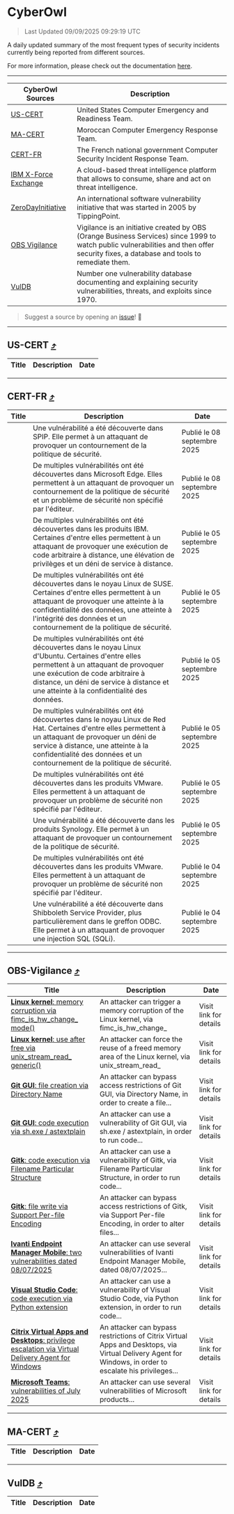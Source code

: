
 <div id='top'></div>

# CyberOwl

 > Last Updated 09/09/2025 09:29:19 UTC
 
 A daily updated summary of the most frequent types of security incidents currently being reported from different sources.
 
 For more information, please check out the documentation [here](./docs/README.md).
 
 ---
 |CyberOwl Sources|Description|
 |---|---|
 |[US-CERT](#us-cert-arrow_heading_up)|United States Computer Emergency and Readiness Team.|
 |[MA-CERT](#ma-cert-arrow_heading_up)|Moroccan Computer Emergency Response Team.|
 |[CERT-FR](#cert-fr-arrow_heading_up)|The French national government Computer Security Incident Response Team.|
 |[IBM X-Force Exchange](#ibmcloud-arrow_heading_up)|A cloud-based threat intelligence platform that allows to consume, share and act on threat intelligence.|
 |[ZeroDayInitiative](#zerodayinitiative-arrow_heading_up)|An international software vulnerability initiative that was started in 2005 by TippingPoint.|
 |[OBS Vigilance](#obs-vigilance-arrow_heading_up)|Vigilance is an initiative created by OBS (Orange Business Services) since 1999 to watch public vulnerabilities and then offer security fixes, a database and tools to remediate them.|
 |[VulDB](#vuldb-arrow_heading_up)|Number one vulnerability database documenting and explaining security vulnerabilities, threats, and exploits since 1970.|
 
 > Suggest a source by opening an [issue](https://github.com/karimhabush/cyberowl/issues)! :raised_hands:
 ---

## US-CERT [:arrow_heading_up:](#cyberowl)

 |Title|Description|Date|
 |---|---|---|
 
 ---

## CERT-FR [:arrow_heading_up:](#cyberowl)

 |Title|Description|Date|
 |---|---|---|
 |[](https://www.cert.ssi.gouv.fr/avis/CERTFR-2025-AVI-0762/)|Une vulnérabilité a été découverte dans SPIP. Elle permet à un attaquant de provoquer un contournement de la politique de sécurité.|Publié le 08 septembre 2025|
 |[](https://www.cert.ssi.gouv.fr/avis/CERTFR-2025-AVI-0761/)|De multiples vulnérabilités ont été découvertes dans Microsoft Edge. Elles permettent à un attaquant de provoquer un contournement de la politique de sécurité et un problème de sécurité non spécifié par l'éditeur.|Publié le 08 septembre 2025|
 |[](https://www.cert.ssi.gouv.fr/avis/CERTFR-2025-AVI-0760/)|De multiples vulnérabilités ont été découvertes dans les produits IBM. Certaines d'entre elles permettent à un attaquant de provoquer une exécution de code arbitraire à distance, une élévation de privilèges et un déni de service à distance.|Publié le 05 septembre 2025|
 |[](https://www.cert.ssi.gouv.fr/avis/CERTFR-2025-AVI-0759/)|De multiples vulnérabilités ont été découvertes dans le noyau Linux de SUSE. Certaines d'entre elles permettent à un attaquant de provoquer une atteinte à la confidentialité des données, une atteinte à l'intégrité des données et un contournement de la politique de sécurité.|Publié le 05 septembre 2025|
 |[](https://www.cert.ssi.gouv.fr/avis/CERTFR-2025-AVI-0758/)|De multiples vulnérabilités ont été découvertes dans le noyau Linux d'Ubuntu. Certaines d'entre elles permettent à un attaquant de provoquer une exécution de code arbitraire à distance, un déni de service à distance et une atteinte à la confidentialité des données.|Publié le 05 septembre 2025|
 |[](https://www.cert.ssi.gouv.fr/avis/CERTFR-2025-AVI-0757/)|De multiples vulnérabilités ont été découvertes dans le noyau Linux de Red Hat. Certaines d'entre elles permettent à un attaquant de provoquer un déni de service à distance, une atteinte à la confidentialité des données et un contournement de la politique de sécurité.|Publié le 05 septembre 2025|
 |[](https://www.cert.ssi.gouv.fr/avis/CERTFR-2025-AVI-0756/)|De multiples vulnérabilités ont été découvertes dans les produits VMware. Elles permettent à un attaquant de provoquer un problème de sécurité non spécifié par l'éditeur.|Publié le 05 septembre 2025|
 |[](https://www.cert.ssi.gouv.fr/avis/CERTFR-2025-AVI-0755/)|Une vulnérabilité a été découverte dans les produits Synology. Elle permet à un attaquant de provoquer un contournement de la politique de sécurité.|Publié le 05 septembre 2025|
 |[](https://www.cert.ssi.gouv.fr/avis/CERTFR-2025-AVI-0754/)|De multiples vulnérabilités ont été découvertes dans les produits VMware. Elles permettent à un attaquant de provoquer un problème de sécurité non spécifié par l'éditeur.|Publié le 04 septembre 2025|
 |[](https://www.cert.ssi.gouv.fr/avis/CERTFR-2025-AVI-0753/)|Une vulnérabilité a été découverte dans Shibboleth Service Provider, plus particulièrement dans le greffon ODBC. Elle permet à un attaquant de provoquer une injection SQL (SQLi).|Publié le 04 septembre 2025|
 
 ---

## OBS-Vigilance [:arrow_heading_up:](#cyberowl)

 |Title|Description|Date|
 |---|---|---|
 |[<a href="https://vigilance.fr/vulnerability/Linux-kernel-memory-corruption-via-fimc-is-hw-change-mode-47667" class="noirorange"><b>Linux kernel</b>: memory corruption via fimc_is_hw_change_<wbr>mode()</wbr></a>](https://vigilance.fr/vulnerability/Linux-kernel-memory-corruption-via-fimc-is-hw-change-mode-47667)|An attacker can trigger a memory corruption of the Linux kernel, via fimc_is_hw_change_|Visit link for details|
 |[<a href="https://vigilance.fr/vulnerability/Linux-kernel-use-after-free-via-unix-stream-read-generic-47666" class="noirorange"><b>Linux kernel</b>: use after free via unix_stream_read_<wbr>generic()</wbr></a>](https://vigilance.fr/vulnerability/Linux-kernel-use-after-free-via-unix-stream-read-generic-47666)|An attacker can force the reuse of a freed memory area of the Linux kernel, via unix_stream_read_|Visit link for details|
 |[<a href="https://vigilance.fr/vulnerability/Git-GUI-file-creation-via-Directory-Name-47665" class="noirorange"><b>Git GUI</b>: file creation via Directory Name</a>](https://vigilance.fr/vulnerability/Git-GUI-file-creation-via-Directory-Name-47665)|An attacker can bypass access restrictions of Git GUI, via Directory Name, in order to create a file...|Visit link for details|
 |[<a href="https://vigilance.fr/vulnerability/Git-GUI-code-execution-via-sh-exe-astextplain-47664" class="noirorange"><b>Git GUI</b>: code execution via sh.exe / astextplain</a>](https://vigilance.fr/vulnerability/Git-GUI-code-execution-via-sh-exe-astextplain-47664)|An attacker can use a vulnerability of Git GUI, via sh.exe / astextplain, in order to run code...|Visit link for details|
 |[<a href="https://vigilance.fr/vulnerability/Gitk-code-execution-via-Filename-Particular-Structure-47663" class="noirorange"><b>Gitk</b>: code execution via Filename Particular Structure</a>](https://vigilance.fr/vulnerability/Gitk-code-execution-via-Filename-Particular-Structure-47663)|An attacker can use a vulnerability of Gitk, via Filename Particular Structure, in order to run code...|Visit link for details|
 |[<a href="https://vigilance.fr/vulnerability/Gitk-file-write-via-Support-Per-file-Encoding-47662" class="noirorange"><b>Gitk</b>: file write via Support Per-file Encoding</a>](https://vigilance.fr/vulnerability/Gitk-file-write-via-Support-Per-file-Encoding-47662)|An attacker can bypass access restrictions of Gitk, via Support Per-file Encoding, in order to alter files...|Visit link for details|
 |[<a href="https://vigilance.fr/vulnerability/Ivanti-Endpoint-Manager-Mobile-two-vulnerabilities-dated-08-07-2025-47661" class="noirorange"><b>Ivanti Endpoint Manager Mobile</b>: two vulnerabilities dated 08/07/2025</a>](https://vigilance.fr/vulnerability/Ivanti-Endpoint-Manager-Mobile-two-vulnerabilities-dated-08-07-2025-47661)|An attacker can use several vulnerabilities of Ivanti Endpoint Manager Mobile, dated 08/07/2025...|Visit link for details|
 |[<a href="https://vigilance.fr/vulnerability/Visual-Studio-Code-code-execution-via-Python-extension-47660" class="noirorange"><b>Visual Studio Code</b>: code execution via Python extension</a>](https://vigilance.fr/vulnerability/Visual-Studio-Code-code-execution-via-Python-extension-47660)|An attacker can use a vulnerability of Visual Studio Code, via Python extension, in order to run code...|Visit link for details|
 |[<a href="https://vigilance.fr/vulnerability/Citrix-Virtual-Apps-and-Desktops-privilege-escalation-via-Virtual-Delivery-Agent-for-Windows-47659" class="noirorange"><b>Citrix Virtual Apps and Desktops</b>: privilege escalation via Virtual Delivery Agent for Windows</a>](https://vigilance.fr/vulnerability/Citrix-Virtual-Apps-and-Desktops-privilege-escalation-via-Virtual-Delivery-Agent-for-Windows-47659)|An attacker can bypass restrictions of Citrix Virtual Apps and Desktops, via Virtual Delivery Agent for Windows, in order to escalate his privileges...|Visit link for details|
 |[<a href="https://vigilance.fr/vulnerability/Microsoft-Teams-vulnerabilities-of-July-2025-47656" class="noirorange"><b>Microsoft Teams</b>: vulnerabilities of July 2025</a>](https://vigilance.fr/vulnerability/Microsoft-Teams-vulnerabilities-of-July-2025-47656)|An attacker can use several vulnerabilities of Microsoft products...|Visit link for details|
 
 ---

## MA-CERT [:arrow_heading_up:](#cyberowl)

 |Title|Description|Date|
 |---|---|---|
 
 ---

## VulDB [:arrow_heading_up:](#cyberowl)

 |Title|Description|Date|
 |---|---|---|
 